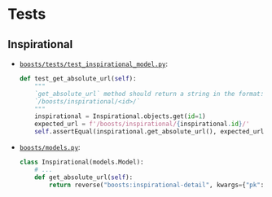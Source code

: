# Tests

## Inspirational

* [`boosts/tests/test_inspirational_model.py`](../boosts/tests/test_inspirational_model.py):

    ```python
    def test_get_absolute_url(self):
        """
        `get_absolute_url` method should return a string in the format:
        `/boosts/inspirational/<id>/`
        """
        inspirational = Inspirational.objects.get(id=1)
        expected_url = f'/boosts/inspirational/{inspirational.id}/'
        self.assertEqual(inspirational.get_absolute_url(), expected_url)
    ```

* [`boosts/models.py`](../boosts/models.py):

    ```python
    class Inspirational(models.Model):
        # ...
        def get_absolute_url(self):
            return reverse("boosts:inspirational-detail", kwargs={"pk": self.pk})
    ```
